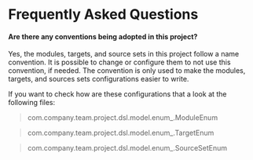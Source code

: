 # Frequently Asked Questions

#### Are there any conventions being adopted in this project?

Yes, the modules, targets, and source sets in this project follow
a name convention. It is possible to change or configure them to
not use this convention, if needed. The convention is only used to
make the modules, targets, and sources sets configurations easier to
write.

If you want to check how are these configurations that a look at
the following files:

> com.company.team.project.dsl.model.enum_.ModuleEnum

> com.company.team.project.dsl.model.enum_.TargetEnum

> com.company.team.project.dsl.model.enum_.SourceSetEnum
